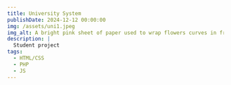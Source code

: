 ```yaml
---
title: University System
publishDate: 2024-12-12 00:00:00
img: /assets/uni1.jpeg
img_alt: A bright pink sheet of paper used to wrap flowers curves in front of rich blue background
description: |
  Student project
tags:
  - HTML/CSS
  - PHP
  - JS
---
```


